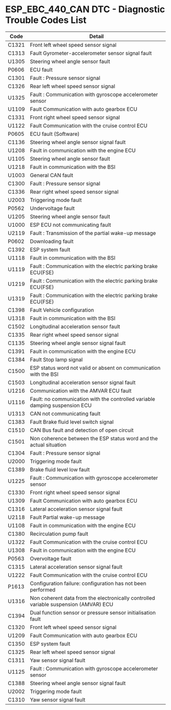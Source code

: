 # ESP_EBC_440_CAN DTC - Diagnostic Trouble Codes List

| Code | Detail |
| - | - |
| C1321 | Front left wheel speed sensor signal |
| C1313 | Fault Gyrometer-accelerometer sensor signal fault |
| U1305 | Steering wheel angle sensor fault |
| P0606 | ECU fault |
| C1301 | Fault : Pressure sensor signal |
| C1326 | Rear left wheel speed sensor signal |
| U1325 | Fault : Communication with gyroscope accelerometer sensor |
| U1109 | Fault Communication with auto gearbox ECU |
| C1331 | Front right wheel speed sensor signal |
| U1122 | Fault Communication with the cruise control ECU |
| P0605 | ECU fault (Software) |
| C1136 | Steering wheel angle sensor signal fault |
| U1208 | Fault in communication with the engine ECU |
| U1105 | Steering wheel angle sensor fault |
| U1218 | Fault in communication with the BSI |
| U1003 | General CAN fault |
| C1300 | Fault : Pressure sensor signal |
| C1336 | Rear right wheel speed sensor signal |
| U2003 | Triggering mode fault |
| P0562 | Undervoltage fault |
| U1205 | Steering wheel angle sensor fault |
| U1000 | ESP ECU not communicating fault |
| U2119 | Fault : Transmission of the partial wake-up message |
| P0602 | Downloading fault |
| C1392 | ESP system fault |
| U1118 | Fault in communication with the BSI |
| U1119 | Fault : Communication with the electric parking brake ECU(FSE) |
| U1219 | Fault : Communication with the electric parking brake ECU(FSE) |
| U1319 | Fault : Communication with the electric parking brake ECU(FSE) |
| C1398 | Fault Vehicle configuration |
| U1318 | Fault in communication with the BSI |
| C1502 | Longitudinal acceleration sensor fault |
| C1335 | Rear right wheel speed sensor signal |
| C1135 | Steering wheel angle sensor signal fault |
| C1391 | Fault in communication with the engine ECU |
| C1384 | Fault Stop lamp signal |
| C1500 | ESP status word not valid or absent on communication with the BSI |
| C1503 | Longitudinal acceleration sensor signal fault |
| U1216 | Communication with the AMVAR ECU fault |
| U1116 | Fault: no communication with the controlled variable damping suspension ECU |
| U1313 | CAN not communicating fault |
| C1383 | Fault Brake fluid level switch signal |
| C1510 | CAN Bus fault and detection of open circuit |
| C1501 | Non coherence between the ESP status word and the actual situation |
| C1304 | Fault : Pressure sensor signal |
| U2000 | Triggering mode fault |
| C1389 | Brake fluid level low fault |
| U1225 | Fault : Communication with gyroscope accelerometer sensor |
| C1330 | Front right wheel speed sensor signal |
| U1309 | Fault Communication with auto gearbox ECU |
| C1316 | Lateral acceleration sensor signal fault |
| U2118 | Fault Partial wake-up message |
| U1108 | Fault in communication with the engine ECU |
| C1380 | Recirculation pump fault |
| U1322 | Fault Communication with the cruise control ECU |
| U1308 | Fault in communication with the engine ECU |
| P0563 | Overvoltage fault |
| C1315 | Lateral acceleration sensor signal fault |
| U1222 | Fault Communication with the cruise control ECU |
| P1613 | Configuration failure: configuration has not been performed |
| U1316 | Non coherent data from the electronically controlled variable suspension (AMVAR) ECU |
| C1394 | Dual function sensor or pressure sensor initialisation fault |
| C1320 | Front left wheel speed sensor signal |
| U1209 | Fault Communication with auto gearbox ECU |
| C1350 | ESP system fault |
| C1325 | Rear left wheel speed sensor signal |
| C1311 | Yaw sensor signal fault |
| U1125 | Fault : Communication with gyroscope accelerometer sensor |
| C1388 | Steering wheel angle sensor signal fault |
| U2002 | Triggering mode fault |
| C1310 | Yaw sensor signal fault |
